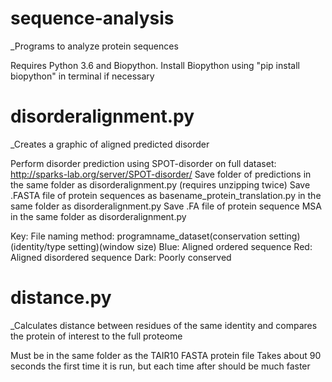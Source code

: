 # sequence-analysis
_Programs to analyze protein sequences

Requires Python 3.6 and Biopython. Install Biopython using "pip install biopython" in terminal if necessary

# disorderalignment.py
_Creates a graphic of aligned predicted disorder

Perform disorder prediction using SPOT-disorder on full dataset: http://sparks-lab.org/server/SPOT-disorder/
Save folder of predictions in the same folder as disorderalignment.py (requires unzipping twice)
Save .FASTA file of protein sequences as basename_protein_translation.py in the same folder as disorderalignment.py
Save .FA file of protein sequence MSA in the same folder as disorderalignment.py

Key: 
File naming method: programname_dataset(conservation setting)(identity/type setting)(window size)
Blue: Aligned ordered sequence
Red: Aligned disordered sequence
Dark: Poorly conserved

# distance.py
_Calculates distance between residues of the same identity and compares the protein of interest to the full proteome

Must be in the same folder as the TAIR10 FASTA protein file
Takes about 90 seconds the first time it is run, but each time after should be much faster

